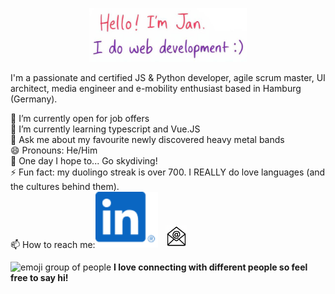 <p align="center"><img width="50%" src="./assets/header.jpg" alt="Hello, I'm Jan. I do web development!"/></p>
  
<p>
I'm a passionate and certified JS & Python developer, agile scrum master, UI architect, media engineer and e-mobility enthusiast based in Hamburg (Germany).
</p>
  
🔭 I’m currently open for job offers  
🌱 I’m currently learning typescript and Vue.JS  
💬 Ask me about my favourite newly discovered heavy metal bands  
😄 Pronouns: He/Him  
🤞 One day I hope to... Go skydiving!  
⚡ Fun fact: my duolingo streak is over 700. I REALLY do love languages (and the cultures behind them).  
📫 How to reach me:[<img src="./assets/linkedin_logo_v2.png" alt="linkedin logo" width="20%"/>](https://www.linkedin.com/in/jan-s-pospiech/) &nbsp; [<img src="./assets/email_logo.png" alt="email logo" width="7%"/>](mailto:jan.pospiech@posteo.de)
  
<p>
<img src="https://media.giphy.com/media/LnQjpWaON8nhr21vNW/giphy.gif" width="60" alt="emoji group of people"> <b>I love connecting with different people so feel free to say hi!</b>
</p>

<!--
**jspospiech/jspospiech** is a ✨ _special_ ✨ repository because its `README.md` (this file) appears on your GitHub profile.

Here are some ideas to get you started:

- 🔭 I’m currently working on ...
- 🌱 I’m currently learning ...
- 👯 I’m looking to collaborate on ...
- 🤔 I’m looking for help with ...
- 💬 Ask me about ...
- 📫 How to reach me: ...
- 😄 Pronouns: ...
- ⚡ Fun fact: ...
-->
